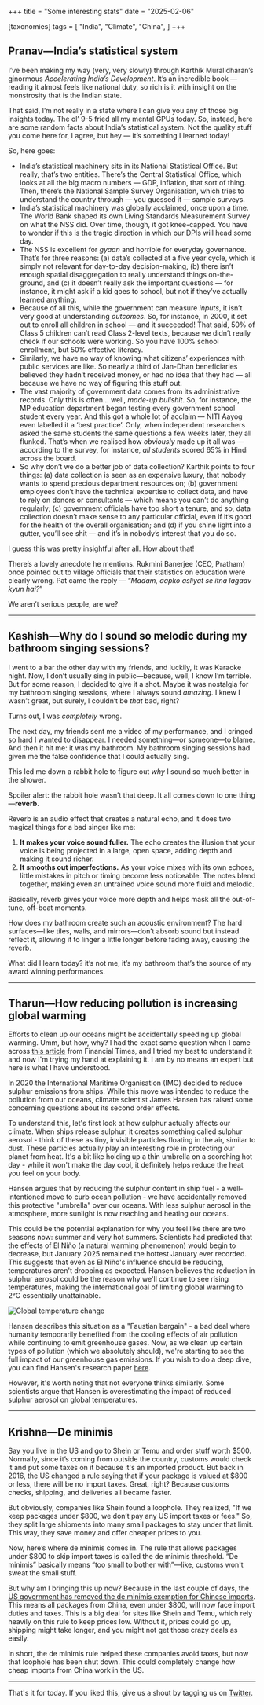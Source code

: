 ﻿+++
title = "Some interesting stats"
date = "2025-02-06"

[taxonomies]
tags = [
    "India",
    "Climate",
    "China",
]
+++ 
## Pranav—India’s statistical system

I’ve been making my way (very, very slowly) through Karthik Muralidharan’s ginormous *Accelerating India’s Development*. It’s an incredible book — reading it almost feels like national duty, so rich is it with insight on the monstrosity that is the Indian state.

That said, I’m not really in a state where I can give you any of those big insights today. The ol’ 9-5 fried all my mental GPUs today. So, instead, here are some random facts about India’s statistical system. Not the quality stuff you come here for, I agree, but hey — it’s something I learned today!

So, here goes:

- India’s statistical machinery sits in its National Statistical Office. But really, that’s two entities. There’s the Central Statistical Office, which looks at all the big macro numbers — GDP, inflation, that sort of thing. Then, there’s the National Sample Survey Organisation, which tries to understand the country through — you guessed it — sample surveys.
- India’s statistical machinery was globally acclaimed, once upon a time. The World Bank shaped its own Living Standards Measurement Survey on what the NSS did. Over time, though, it got knee-capped. You have to wonder if this is the tragic direction in which our DPIs will head some day.
- The NSS is excellent for *gyaan* and horrible for everyday governance. That’s for three reasons: (a) data’s collected at a five year cycle, which is simply not relevant for day-to-day decision-making, (b) there isn’t enough spatial disaggregation to really understand things on-the-ground, and (c) it doesn’t really ask the important questions — for instance, it might ask if a kid goes to school, but not if they’ve actually learned anything.
- Because of all this, while the government can measure *inputs*, it isn’t very good at understanding *outcomes*. So, for instance, in 2000, it set out to enroll all children in school — and it succeeded! That said, 50% of Class 5 children can’t read Class 2-level texts, because we didn’t really check if our schools were working. So you have 100% school enrollment, but 50% effective literacy.
- Similarly, we have no way of knowing what citizens’ experiences with public services are like. So nearly a third of Jan-Dhan beneficiaries believed they hadn’t received money, or had no idea that they had — all because we have no way of figuring this stuff out.
- The vast majority of government data comes from its administrative records. Only this is often… well, *made-up bullshit*. So, for instance, the MP education department began testing every government school student every year. And this got a whole lot of acclaim — NITI Aayog even labelled it a ‘best practice’. Only, when independent researchers asked the same students the same questions a few weeks later, they all flunked. That’s when we realised how *obviously* made up it all was — according to the survey, for instance, *all students* scored 65% in Hindi across the board.
- So why don’t we do a better job of data collection? Karthik points to four things: (a) data collection is seen as an expensive luxury, that nobody wants to spend precious department resources on; (b) government employees don’t have the technical expertise to collect data, and have to rely on donors or consultants — which means you can’t do anything regularly; (c) government officials have too short a tenure, and so, data collection doesn’t make sense to any particular official, even if it’s good for the health of the overall organisation; and (d) if you shine light into a gutter, you’ll see shit — and it’s in nobody’s interest that you do so.

I guess this was pretty insightful after all. How about that!

There’s a lovely anecdote he mentions. Rukmini Banerjee (CEO, Pratham) once pointed out to village officials that their statistics on education were clearly wrong. Pat came the reply — “*Madam, aapko asliyat se itna lagaav kyun hai?*”

We aren’t serious people, are we?

---

## Kashish—Why do I sound so melodic during my bathroom singing sessions?

I went to a bar the other day with my friends, and luckily, it was Karaoke night. Now, I don’t usually sing in public—because, well, I know I’m terrible. But for some reason, I decided to give it a shot. Maybe it was nostalgia for my bathroom singing sessions, where I always sound *amazing*. I knew I wasn’t great, but surely, I couldn’t be *that* bad, right?

Turns out, I was *completely* wrong.

The next day, my friends sent me a video of my performance, and I cringed so hard I wanted to disappear. I needed something—or someone—to blame. And then it hit me: it was my bathroom. My bathroom singing sessions had given me the false confidence that I could actually sing.

This led me down a rabbit hole to figure out *why* I sound so much better in the shower.

Spoiler alert: the rabbit hole wasn’t that deep. It all comes down to one thing—**reverb**.

Reverb is an audio effect that creates a natural echo, and it does two magical things for a bad singer like me:

1. **It makes your voice sound fuller.** The echo creates the illusion that your voice is being projected in a large, open space, adding depth and making it sound richer.
2. **It smooths out imperfections.** As your voice mixes with its own echoes, little mistakes in pitch or timing become less noticeable. The notes blend together, making even an untrained voice sound more fluid and melodic.

Basically, reverb gives your voice more depth and helps mask all the out-of-tune, off-beat moments.

How does my bathroom create such an acoustic environment? The hard surfaces—like tiles, walls, and mirrors—don’t absorb sound but instead reflect it, allowing it to linger a little longer before fading away, causing the reverb.

What did I learn today? it’s not me, it’s my bathroom that’s the source of my award winning performances.

---

## Tharun—How reducing pollution is increasing global warming

Efforts to clean up our oceans might be accidentally speeding up global warming. Umm, but how, why? I had the exact same question when I came across [this article](https://www.ft.com/content/6589205c-b865-447d-bbc9-437b4806b59f) from Financial Times, and I tried my best to understand it and now I'm trying my hand at explaining it. I am by no means an expert but here is what I have understood.

In 2020 the International Maritime Organisation (IMO) decided to reduce sulphur emissions from ships. While this move was intended to reduce the pollution from our oceans, climate scientist James Hansen has raised some concerning questions about its second order effects.

To understand this, let's first look at how sulphur actually affects our climate. When ships release sulphur, it creates something called sulphur aerosol - think of these as tiny, invisible particles floating in the air, similar to dust. These particles actually play an interesting role in protecting our planet from heat. It's a bit like holding up a thin umbrella on a scorching hot day - while it won't make the day cool, it definitely helps reduce the heat you feel on your body.

Hansen argues that by reducing the sulphur content in ship fuel - a well-intentioned move to curb ocean pollution - we have accidentally removed this protective "umbrella" over our oceans. With less sulphur aerosol in the atmosphere, more sunlight is now reaching and heating our oceans.

This could be the potential explanation for why you feel like there are two seasons now: summer and very hot summers. Scientists had predicted that the effects of El Niño (a natural warming phenomenon) would begin to decrease, but January 2025 remained the hottest January ever recorded. This suggests that even as El Niño's influence should be reducing, temperatures aren't dropping as expected. Hansen believes the reduction in sulphur aerosol could be the reason why we'll continue to see rising temperatures, making the international goal of limiting global warming to 2°C essentially unattainable.

![Global temperature change](/images/global-temperature.png)  

Hansen describes this situation as a "Faustian bargain" - a bad deal where humanity temporarily benefited from the cooling effects of air pollution while continuing to emit greenhouse gases. Now, as we clean up certain types of pollution (which we absolutely should), we're starting to see the full impact of our greenhouse gas emissions. If you wish to do a deep dive, you can find Hansen's research paper [here](https://www.tandfonline.com/doi/full/10.1080/00139157.2025.2434494#d1e1245).

However, it's worth noting that not everyone thinks similarly. Some scientists argue that Hansen is overestimating the impact of reduced sulphur aerosol on global temperatures.

---

## Krishna—De minimis

Say you live in the US and go to Shein or Temu and order stuff worth $500. Normally, since it’s coming from outside the country, customs would check it and put some taxes on it because it's an imported product. But back in 2016, the US changed a rule saying that if your package is valued at $800 or less, there will be no import taxes. Great, right? Because customs checks, shipping, and deliveries all became faster.

But obviously, companies like Shein found a loophole. They realized, "If we keep packages under $800, we don’t pay any US import taxes or fees." So, they split large shipments into many small packages to stay under that limit. This way, they save money and offer cheaper prices to you.

Now, here’s where de minimis comes in. The rule that allows packages under $800 to skip import taxes is called the de minimis threshold. “De minimis” basically means “too small to bother with”—like, customs won't sweat the small stuff.

But why am I bringing this up now? Because in the last couple of days, the [US government has removed the de minimis exemption for Chinese imports](https://www.npr.org/2025/02/05/g-s1-46670/de-minimis-trade-china-temu-shein-trump). This means all packages from China, even under $800, will now face import duties and taxes. This is a big deal for sites like Shein and Temu, which rely heavily on this rule to keep prices low. Without it, prices could go up, shipping might take longer, and you might not get those crazy deals as easily.

In short, the de minimis rule helped these companies avoid taxes, but now that loophole has been shut down. This could completely change how cheap imports from China work in the US.

---

That's it for today. If you liked this, give us a shout by tagging us on  [Twitter](https://x.com/zerodhamarkets).
